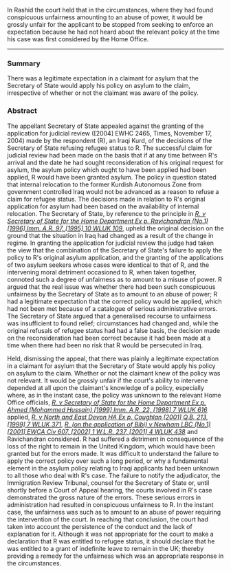 In Rashid the court held that in the circumstances, where they had found conspicuous unfairness amounting to an abuse of power, it would be grossly unfair for the applicant to be stopped from seeking to enforce an expectation because he had not heard about the relevant policy at the time his case was first considered by the Home Office.

---

### Summary

There was a legitimate expectation in a claimant for asylum that the Secretary of State would apply his policy on asylum to the claim, irrespective of whether or not the claimant was aware of the policy.

### Abstract

The appellant Secretary of State appealed against the granting of the application for judicial review ([2004] EWHC 2465, Times, November 17, 2004) made by the respondent (R), an Iraqi Kurd, of the decisions of the Secretary of State refusing refugee status to R. The successful claim for judicial review had been made on the basis that if at any time between R's arrival and the date he had sought reconsideration of his original request for asylum, the asylum policy which ought to have been applied had been applied, R would have been granted asylum. The policy in question stated that internal relocation to the former Kurdish Autonomous Zone from government controlled Iraq would not be advanced as a reason to refuse a claim for refugee status. The decisions made in relation to R's original application for asylum had been based on the availability of internal relocation. The Secretary of State, by reference to the principle in _[R. v Secretary of State for the Home Department Ex p. Ravichandran (No.1) [1996] Imm. A.R. 97, [1995] 10 WLUK 109](https://uk.westlaw.com/Document/I9135A5B0E43611DA8FC2A0F0355337E9/View/FullText.html?originationContext=document&transitionType=DocumentItem&ppcid=1748de1ea9974421a78824ae2018787a&contextData=(sc.Default))_, upheld the original decision on the ground that the situation in Iraq had changed as a result of the change in regime. In granting the application for judicial review the judge had taken the view that the combination of the Secretary of State's failure to apply the policy to R's original asylum application, and the granting of the applications of two asylum seekers whose cases were identical to that of R, and the intervening moral detriment occasioned to R, when taken together, connoted such a degree of unfairness as to amount to a misuse of power. R argued that the real issue was whether there had been such conspicuous unfairness by the Secretary of State as to amount to an abuse of power; R had a legitimate expectation that the correct policy would be applied, which had not been met because of a catalogue of serious administrative errors. The Secretary of State argued that a generalised recourse to unfairness was insufficient to found relief; circumstances had changed and, while the original refusals of refugee status had had a false basis, the decision made on the reconsideration had been correct because it had been made at a time when there had been no risk that R would be persecuted in Iraq.

Held, dismissing the appeal, that there was plainly a legitimate expectation in a claimant for asylum that the Secretary of State would apply his policy on asylum to the claim. Whether or not the claimant knew of the policy was not relevant. It would be grossly unfair if the court's ability to intervene depended at all upon the claimant's knowledge of a policy, especially where, as in the instant case, the policy was unknown to the relevant Home Office officials, _[R. v Secretary of State for the Home Department Ex p. Ahmed (Mohammed Hussain) [1999] Imm. A.R. 22, [1998] 7 WLUK 616](https://uk.westlaw.com/Document/I90E2A3B0E43611DA8FC2A0F0355337E9/View/FullText.html?originationContext=document&transitionType=DocumentItem&ppcid=1748de1ea9974421a78824ae2018787a&contextData=(sc.Default))_ applied, _[R. v North and East Devon HA Ex p. Coughlan [2001] Q.B. 213, [1999] 7 WLUK 371](https://uk.westlaw.com/Document/I5B8B1FC0E42811DA8FC2A0F0355337E9/View/FullText.html?originationContext=document&transitionType=DocumentItem&ppcid=1748de1ea9974421a78824ae2018787a&contextData=(sc.Default))_, _[R. (on the application of Bibi) v Newham LBC (No.1) [2001] EWCA Civ 607, [2002] 1 W.L.R. 237, [2001] 4 WLUK 438](https://uk.westlaw.com/Document/I789052C0E42811DA8FC2A0F0355337E9/View/FullText.html?originationContext=document&transitionType=DocumentItem&ppcid=1748de1ea9974421a78824ae2018787a&contextData=(sc.Default))_ and Ravichandran considered. R had suffered a detriment in consequence of the loss of the right to remain in the United Kingdom, which would have been granted but for the errors made. It was difficult to understand the failure to apply the correct policy over such a long period, or why a fundamental element in the asylum policy relating to Iraqi applicants had been unknown to all those who deal with R's case. The failure to notify the adjudicator, the Immigration Review Tribunal, counsel for the Secretary of State or, until shortly before a Court of Appeal hearing, the courts involved in R's case demonstrated the gross nature of the errors. These serious errors in administration had resulted in conspicuous unfairness to R. In the instant case, the unfairness was such as to amount to an abuse of power requiring the intervention of the court. In reaching that conclusion, the court had taken into account the persistence of the conduct and the lack of explanation for it. Although it was not appropriate for the court to make a declaration that R was entitled to refugee status, it should declare that he was entitled to a grant of indefinite leave to remain in the UK; thereby providing a remedy for the unfairness which was an appropriate response in the circumstances.